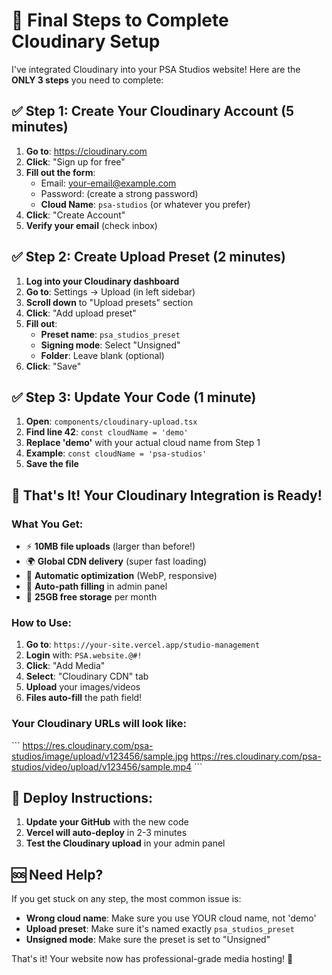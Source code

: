 # 🚀 Final Steps to Complete Cloudinary Setup

I've integrated Cloudinary into your PSA Studios website! Here are the **ONLY 3 steps** you need to complete:

## ✅ Step 1: Create Your Cloudinary Account (5 minutes)

1. **Go to**: https://cloudinary.com
2. **Click**: "Sign up for free"
3. **Fill out the form**:
   - Email: your-email@example.com
   - Password: (create a strong password)
   - **Cloud Name**: `psa-studios` (or whatever you prefer)
4. **Click**: "Create Account"
5. **Verify your email** (check inbox)

## ✅ Step 2: Create Upload Preset (2 minutes)

1. **Log into your Cloudinary dashboard**
2. **Go to**: Settings → Upload (in left sidebar)
3. **Scroll down** to "Upload presets" section
4. **Click**: "Add upload preset"
5. **Fill out**:
   - **Preset name**: `psa_studios_preset`
   - **Signing mode**: Select "Unsigned"
   - **Folder**: Leave blank (optional)
6. **Click**: "Save"

## ✅ Step 3: Update Your Code (1 minute)

1. **Open**: `components/cloudinary-upload.tsx`
2. **Find line 42**: `const cloudName = 'demo'`
3. **Replace 'demo'** with your actual cloud name from Step 1
4. **Example**: `const cloudName = 'psa-studios'`
5. **Save the file**

## 🎯 That's It! Your Cloudinary Integration is Ready!

### **What You Get:**
- ⚡ **10MB file uploads** (larger than before!)
- 🌍 **Global CDN delivery** (super fast loading)
- 📱 **Automatic optimization** (WebP, responsive)
- 🔄 **Auto-path filling** in admin panel
- 💾 **25GB free storage** per month

### **How to Use:**
1. **Go to**: `https://your-site.vercel.app/studio-management`
2. **Login** with: `PSA.website.@#!`
3. **Click**: "Add Media"
4. **Select**: "Cloudinary CDN" tab
5. **Upload** your images/videos
6. **Files auto-fill** the path field!

### **Your Cloudinary URLs will look like:**
\`\`\`
https://res.cloudinary.com/psa-studios/image/upload/v123456/sample.jpg
https://res.cloudinary.com/psa-studios/video/upload/v123456/sample.mp4
\`\`\`

## 🚀 Deploy Instructions:

1. **Update your GitHub** with the new code
2. **Vercel will auto-deploy** in 2-3 minutes
3. **Test the Cloudinary upload** in your admin panel

## 🆘 Need Help?

If you get stuck on any step, the most common issue is:
- **Wrong cloud name**: Make sure you use YOUR cloud name, not 'demo'
- **Upload preset**: Make sure it's named exactly `psa_studios_preset`
- **Unsigned mode**: Make sure the preset is set to "Unsigned"

That's it! Your website now has professional-grade media hosting! 🎉
